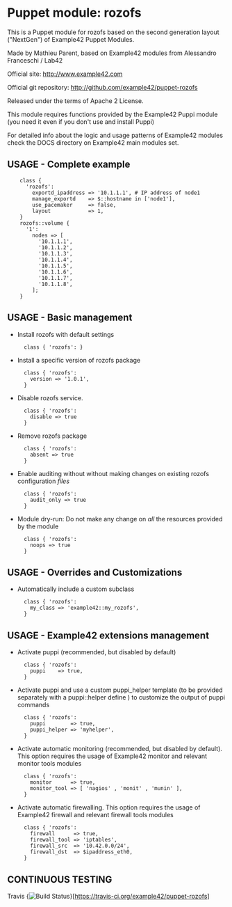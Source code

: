 # Puppet module: rozofs

This is a Puppet module for rozofs based on the second generation layout ("NextGen") of Example42 Puppet Modules.

Made by Mathieu Parent, based on Example42 modules from Alessandro Franceschi / Lab42

Official site: http://www.example42.com

Official git repository: http://github.com/example42/puppet-rozofs

Released under the terms of Apache 2 License.

This module requires functions provided by the Example42 Puppi module (you need it even if you don't use and install Puppi)

For detailed info about the logic and usage patterns of Example42 modules check the DOCS directory on Example42 main modules set.

## USAGE - Complete example

        class {
          'rozofs':
            exportd_ipaddress => '10.1.1.1', # IP address of node1
            manage_exportd    => $::hostname in ['node1'],
            use_pacemaker     => false,
            layout            => 1,
        }
        rozofs::volume {
          '1':
            nodes => [
              '10.1.1.1',
              '10.1.1.2',
              '10.1.1.3',
              '10.1.1.4',
              '10.1.1.5',
              '10.1.1.6',
              '10.1.1.7',
              '10.1.1.8',
            ];
        }



## USAGE - Basic management

* Install rozofs with default settings

        class { 'rozofs': }

* Install a specific version of rozofs package

        class { 'rozofs':
          version => '1.0.1',
        }

* Disable rozofs service.

        class { 'rozofs':
          disable => true
        }

* Remove rozofs package

        class { 'rozofs':
          absent => true
        }

* Enable auditing without without making changes on existing rozofs configuration *files*

        class { 'rozofs':
          audit_only => true
        }

* Module dry-run: Do not make any change on *all* the resources provided by the module

        class { 'rozofs':
          noops => true
        }


## USAGE - Overrides and Customizations
* Automatically include a custom subclass

        class { 'rozofs':
          my_class => 'example42::my_rozofs',
        }


## USAGE - Example42 extensions management 
* Activate puppi (recommended, but disabled by default)

        class { 'rozofs':
          puppi    => true,
        }

* Activate puppi and use a custom puppi_helper template (to be provided separately with a puppi::helper define ) to customize the output of puppi commands 

        class { 'rozofs':
          puppi        => true,
          puppi_helper => 'myhelper', 
        }

* Activate automatic monitoring (recommended, but disabled by default). This option requires the usage of Example42 monitor and relevant monitor tools modules

        class { 'rozofs':
          monitor      => true,
          monitor_tool => [ 'nagios' , 'monit' , 'munin' ],
        }

* Activate automatic firewalling. This option requires the usage of Example42 firewall and relevant firewall tools modules

        class { 'rozofs':       
          firewall      => true,
          firewall_tool => 'iptables',
          firewall_src  => '10.42.0.0/24',
          firewall_dst  => $ipaddress_eth0,
        }


## CONTINUOUS TESTING

Travis {<img src="https://travis-ci.org/example42/puppet-rozofs.png?branch=master" alt="Build Status" />}[https://travis-ci.org/example42/puppet-rozofs]
